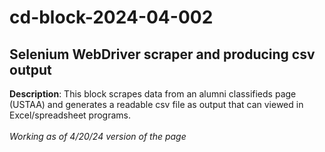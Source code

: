 # cd-block-2024-04-002
## Selenium WebDriver scraper and producing csv output
**Description**: This block scrapes data from an alumni classifieds page (USTAA) and generates a readable csv file as output that can viewed in Excel/spreadsheet programs. \
\
*Working as of 4/20/24 version of the page*